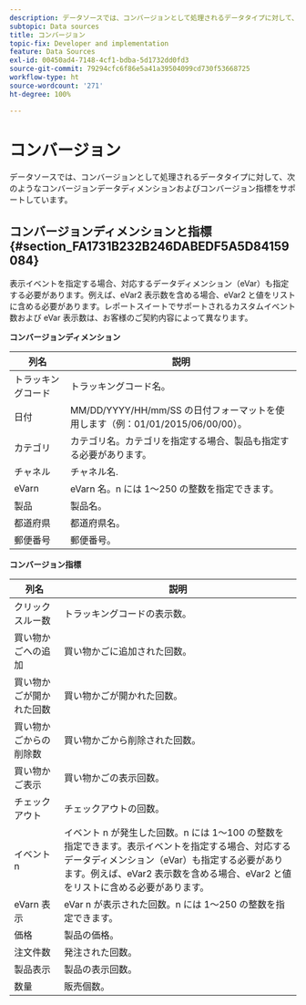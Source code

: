 ```yaml
---
description: データソースでは、コンバージョンとして処理されるデータタイプに対して、次のようなコンバージョンデータディメンションおよびコンバージョン指標をサポートしています。
subtopic: Data sources
title: コンバージョン
topic-fix: Developer and implementation
feature: Data Sources
exl-id: 00450ad4-7148-4cf1-bdba-5d1732dd0fd3
source-git-commit: 79294cfc6f86e5a41a39504099cd730f53668725
workflow-type: ht
source-wordcount: '271'
ht-degree: 100%

---
```


# コンバージョン

データソースでは、コンバージョンとして処理されるデータタイプに対して、次のようなコンバージョンデータディメンションおよびコンバージョン指標をサポートしています。

## コンバージョンディメンションと指標 {#section_FA1731B232B246DABEDF5A5D84159084}

表示イベントを指定する場合、対応するデータディメンション（eVar）も指定する必要があります。例えば、eVar2 表示数を含める場合、eVar2 と値をリストに含める必要があります。レポートスイートでサポートされるカスタムイベント数および eVar 表示数は、お客様のご契約内容によって異なります。

<p class="head"> <b>コンバージョンディメンション</b> </p>

| 列名 | 説明 |
|--- |--- |
| トラッキングコード | トラッキングコード名。 |
| 日付 | MM/DD/YYYY/HH/mm/SS の日付フォーマットを使用します（例：01/01/2015/06/00/00）。 |
| カテゴリ | カテゴリ名。カテゴリを指定する場合、製品も指定する必要があります。 |
| チャネル | チャネル名. |
| eVarn | eVarn 名。n には 1～250 の整数を指定できます。 |
| 製品 | 製品名。 |
| 都道府県 | 都道府県名。 |
| 郵便番号 | 郵便番号。 |

<p class="head"> <b>コンバージョン指標</b> </p>

| 列名 | 説明 |
|--- |--- |
| クリックスルー数 | トラッキングコードの表示数。 |
| 買い物かごへの追加 | 買い物かごに追加された回数。 |
| 買い物かごが開かれた回数 | 買い物かごが開かれた回数。 |
| 買い物かごからの削除数 | 買い物かごから削除された回数。 |
| 買い物かご表示 | 買い物かごの表示回数。 |
| チェックアウト | チェックアウトの回数。 |
| イベント n | イベント n が発生した回数。n には 1～100 の整数を指定できます。表示イベントを指定する場合、対応するデータディメンション（eVar）も指定する必要があります。例えば、eVar2 表示数を含める場合、eVar2 と値をリストに含める必要があります。 |
| eVarn 表示 | eVar n が表示された回数。n には 1～250 の整数を指定できます。 |
| 価格 | 製品の価格。 |
| 注文件数 | 発注された回数。 |
| 製品表示 | 製品の表示回数。 |
| 数量 | 販売個数。 |
